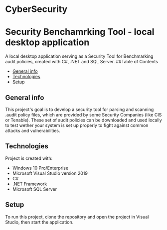 # CyberSecurity
# Security Benchamrking Tool - local desktop application
A local desktop application serving as a Security Tool for Benchmarking audit policies, created with C#, .NET and SQL Server.
##Table of Contents
* [General info](#general-info)
* [Technologies](#technologies)
* [Setup](#setup)
## General info
This project's goal is to develop a security tool for parsing and scanning .audit policy files, which are provided by some Security Companies (like CIS or Tenable).
These set of audit policies can be downloaded and used locally to test wether your system is set up properly to fight against 
common attacks and vulnerabilities.
## Technologies
Project is created with:
* Windows 10 Pro/Enterprise
* Microsoft Visual Studio version 2019
* C#
* .NET Framework
* Microsoft SQL Server
## Setup
To run this project, clone the repository and open the project in Visual Studio, then start the application.
